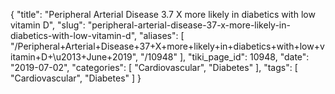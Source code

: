 {
    "title": "Peripheral Arterial Disease 3.7 X more likely in diabetics with low vitamin D",
    "slug": "peripheral-arterial-disease-37-x-more-likely-in-diabetics-with-low-vitamin-d",
    "aliases": [
        "/Peripheral+Arterial+Disease+37+X+more+likely+in+diabetics+with+low+vitamin+D+\u2013+June+2019",
        "/10948"
    ],
    "tiki_page_id": 10948,
    "date": "2019-07-02",
    "categories": [
        "Cardiovascular",
        "Diabetes"
    ],
    "tags": [
        "Cardiovascular",
        "Diabetes"
    ]
}